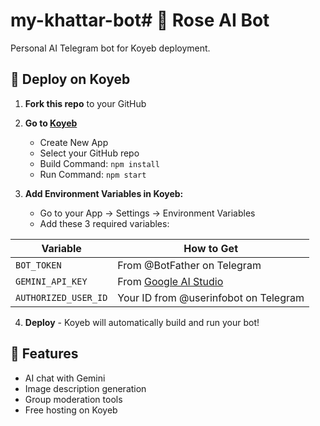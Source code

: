 # my-khattar-bot# 🌹 Rose AI Bot

Personal AI Telegram bot for Koyeb deployment.

## 🚀 Deploy on Koyeb

1. **Fork this repo** to your GitHub

2. **Go to [Koyeb](https://app.koyeb.com)**
   - Create New App
   - Select your GitHub repo
   - Build Command: `npm install`
   - Run Command: `npm start`

3. **Add Environment Variables in Koyeb:**
   - Go to your App → Settings → Environment Variables
   - Add these 3 required variables:

| Variable | How to Get |
|----------|-------------|
| `BOT_TOKEN` | From @BotFather on Telegram |
| `GEMINI_API_KEY` | From [Google AI Studio](https://aistudio.google.com/app/apikey) |
| `AUTHORIZED_USER_ID` | Your ID from @userinfobot on Telegram |

4. **Deploy** - Koyeb will automatically build and run your bot!

## 🎯 Features
- AI chat with Gemini
- Image description generation  
- Group moderation tools
- Free hosting on Koyeb
